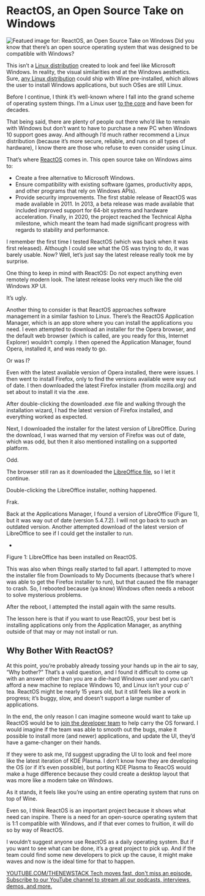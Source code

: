 # ReactOS, an Open Source Take on Windows
![Featued image for: ReactOS, an Open Source Take on Windows](https://cdn.thenewstack.io/media/2025/03/ece24b22-reactoshero-1-1024x652.jpg)
Did you know that there’s an open source operating system that was designed to be compatible with Windows?

This isn’t a [Linux distribution](https://thenewstack.io/choosing-a-linux-distribution/) created to look and feel like Microsoft Windows. In reality, the visual similarities end at the Windows aesthetics. Sure, [any Linux distribution](https://thenewstack.io/check-out-debian-the-mother-of-all-linux-distributions/) could ship with Wine pre-installed, which allows the user to install Windows applications, but such OSes are still Linux.

Before I continue, I think it’s well-known where I fall into the grand scheme of operating system things. I’m a Linux user [to the core](https://thenewstack.io/author/jack-wallen/) and have been for decades.

That being said, there are plenty of people out there who’d like to remain with Windows but don’t want to have to purchase a new PC when Windows 10 support goes away. And although I’d much rather recommend a Linux distribution (because it’s more secure, reliable, and runs on all types of hardware), I know there are those who refuse to even consider using Linux.

That’s where [ReactOS](https://reactos.org/) comes in. This open source take on Windows aims to:

- Create a free alternative to Microsoft Windows.
- Ensure compatibility with existing software (games, productivity apps, and other programs that rely on Windows APIs).
- Provide security improvements.
The first stable release of ReactOS was made available in 2011. In 2013, a beta release was made available that included improved support for 64-bit systems and hardware acceleration. Finally, in 2020, the project reached the Technical Alpha milestone, which meant the team had made significant progress with regards to stability and performance.

I remember the first time I tested ReactOS (which was back when it was first released). Although I could see what the OS was trying to do, it was barely usable. Now? Well, let’s just say the latest release really took me by surprise.

One thing to keep in mind with ReactOS: Do not expect anything even remotely modern look. The latest release looks very much like the old Windows XP UI.

It’s ugly.

Another thing to consider is that ReactOS approaches software management in a similar fashion to Linux. There’s the ReactOS Application Manager, which is an app store where you can install the applications you need. I even attempted to download an installer for the Opera browser, and the default web browser (which is called, are you ready for this, Internet Explorer) wouldn’t comply. I then opened the Application Manager, found Opera, installed it, and was ready to go.

Or was I?

Even with the latest available version of Opera installed, there were issues. I then went to install Firefox, only to find the versions available were way out of date. I then downloaded the latest Firefox installer (from mozilla.org) and set about to install it via the .exe.

After double-clicking the downloaded .exe file and walking through the installation wizard, I had the latest version of Firefox installed, and everything worked as expected.

Next, I downloaded the installer for the latest version of LibreOffice. During the download, I was warned that my version of Firefox was out of date, which was odd, but then it also mentioned installing on a supported platform.

Odd.

The browser still ran as it downloaded the [LibreOffice file](https://thenewstack.io/designing-libreoffice-preparing-images-graphics-editors/), so I let it continue.

Double-clicking the LibreOffice installer, nothing happened.

Frak.

Back at the Applications Manager, I found a version of LibreOffice (Figure 1), but it was way out of date (version 5.4.7.2). I will not go back to such an outdated version. Another attempted download of the latest version of LibreOffice to see if I could get the installer to run.

-
Figure 1: LibreOffice has been installed on ReactOS.

This was also when things really started to fall apart. I attempted to move the installer file from Downloads to My Documents (because that’s where I was able to get the Firefox installer to run), but that caused the file manager to crash. So, I rebooted because (ya know) Windows often needs a reboot to solve mysterious problems.

After the reboot, I attempted the install again with the same results.

The lesson here is that if you want to use ReactOS, your best bet is installing applications only from the Application Manager, as anything outside of that may or may not install or run.

## Why Bother With ReactOS?
At this point, you’re probably already tossing your hands up in the air to say, “Why bother?” That’s a valid question, and I found it difficult to come up with an answer other than you are a die-hard Windows user and you can’t afford a new machine to replace Windows 10, and Linux isn’t your cup o’ tea. ReactOS might be nearly 15 years old, but it still feels like a work in progress; it’s buggy, slow, and doesn’t support a large number of applications.

In the end, the only reason I can imagine someone would want to take up ReactOS would be to [join the developer team](https://reactos.org/contributing/#paid-jobs) to help carry the OS forward. I would imagine if the team was able to smooth out the bugs, make it possible to install more (and newer) applications, and update the UI, they’d have a game-changer on their hands.

If they were to ask me, I’d suggest upgrading the UI to look and feel more like the latest iteration of KDE Plasma. I don’t know how they are developing the OS (or if it’s even possible), but porting KDE Plasma to ReacOS would make a huge difference because they could create a desktop layout that was more like a modern take on Windows.

As it stands, it feels like you’re using an entire operating system that runs on top of Wine.

Even so, I think ReactOS is an important project because it shows what need can inspire. There is a need for an open-source operating system that is 1:1 compatible with Windows, and if that ever comes to fruition, it will do so by way of ReactOS.

I wouldn’t suggest anyone use ReactOS as a daily operating system. But if you want to see what can be done, it’s a great project to pick up. And if the team could find some new developers to pick up the cause, it might make waves and now is the ideal time for that to happen.

[
YOUTUBE.COM/THENEWSTACK
Tech moves fast, don't miss an episode. Subscribe to our YouTube
channel to stream all our podcasts, interviews, demos, and more.
](https://youtube.com/thenewstack?sub_confirmation=1)